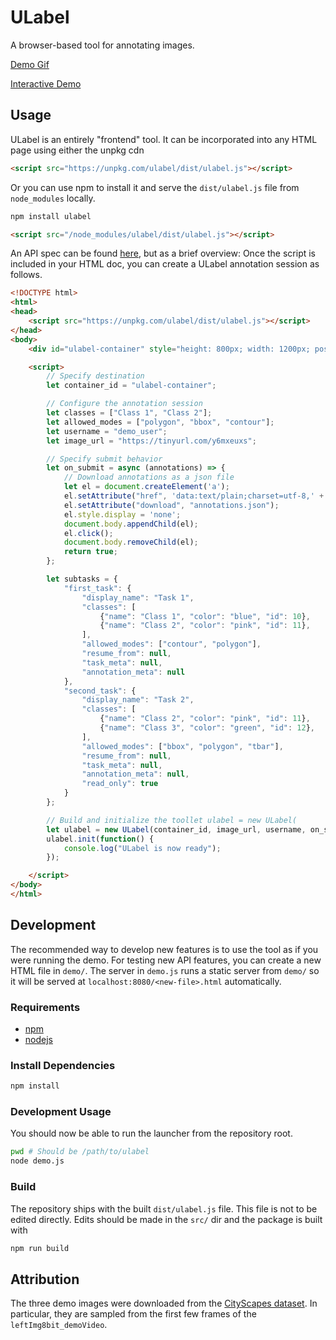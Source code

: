 # ULabel

A browser-based tool for annotating images.

[Demo Gif](https://ulabel.s3.us-east-2.amazonaws.com/output.gif)

[Interactive Demo](https://ulabel.s3.us-east-2.amazonaws.com/live_demo.html)

## Usage

ULabel is an entirely "frontend" tool. It can be incorporated into any HTML page using either the unpkg cdn

```html
<script src="https://unpkg.com/ulabel/dist/ulabel.js"></script>
```

Or you can use npm to install it and serve the `dist/ulabel.js` file from `node_modules` locally.

```bash
npm install ulabel
```

```html
<script src="/node_modules/ulabel/dist/ulabel.js"></script>
```

An API spec can be found [here](https://github.com/SenteraLLC/ulabel/blob/main/api_spec.md), but as a brief overview: Once the script is included in your HTML doc, you can create a ULabel annotation session as follows.

```html
<!DOCTYPE html>
<html>
<head>
    <script src="https://unpkg.com/ulabel/dist/ulabel.js"></script>
</head>
<body>
    <div id="ulabel-container" style="height: 800px; width: 1200px; position: absolute; top: 0; left: 0;"></div>

    <script>
        // Specify destination
        let container_id = "ulabel-container";

        // Configure the annotation session
        let classes = ["Class 1", "Class 2"];
        let allowed_modes = ["polygon", "bbox", "contour"];
        let username = "demo_user";
        let image_url = "https://tinyurl.com/y6mxeuxs";

        // Specify submit behavior
        let on_submit = async (annotations) => {
            // Download annotations as a json file
            let el = document.createElement('a');
            el.setAttribute("href", 'data:text/plain;charset=utf-8,' + encodeURIComponent(JSON.stringify(annotations, null, 2)));
            el.setAttribute("download", "annotations.json");
            el.style.display = 'none';
            document.body.appendChild(el);
            el.click();
            document.body.removeChild(el);
            return true;
        };

        let subtasks = {
            "first_task": {
                "display_name": "Task 1",
                "classes": [
                    {"name": "Class 1", "color": "blue", "id": 10},
                    {"name": "Class 2", "color": "pink", "id": 11},
                ],
                "allowed_modes": ["contour", "polygon"],
                "resume_from": null,
                "task_meta": null,
                "annotation_meta": null
            },
            "second_task": {
                "display_name": "Task 2",
                "classes": [
                    {"name": "Class 2", "color": "pink", "id": 11},
                    {"name": "Class 3", "color": "green", "id": 12},
                ],
                "allowed_modes": ["bbox", "polygon", "tbar"],
                "resume_from": null,
                "task_meta": null,
                "annotation_meta": null,
                "read_only": true
            }
        };

        // Build and initialize the toollet ulabel = new ULabel(
        let ulabel = new ULabel(container_id, image_url, username, on_submit, subtasks);
        ulabel.init(function() {
            console.log("ULabel is now ready");
        });

    </script>
</body>
</html>
```

## Development

The recommended way to develop new features is to use the tool as if you were running the demo. For testing new API features, you can create a new HTML file in `demo/`. The server in `demo.js` runs a static server from `demo/` so it will be served at `localhost:8080/<new-file>.html` automatically.

### Requirements

- [npm](https://www.npmjs.com/get-npm)
- [nodejs](https://nodejs.org/en/download/)

### Install Dependencies

```bash
npm install
```

### Development Usage

You should now be able to run the launcher from the repository root.

```bash
pwd # Should be /path/to/ulabel
node demo.js
```

### Build

The repository ships with the built `dist/ulabel.js` file. This file is not to be edited directly. Edits should be made in the `src/` dir and the package is built with

```bash
npm run build
```

## Attribution

The three demo images were downloaded from the [CityScapes dataset](https://www.cityscapes-dataset.com/). In particular, they are sampled from the first few frames of the `leftImg8bit_demoVideo`.
